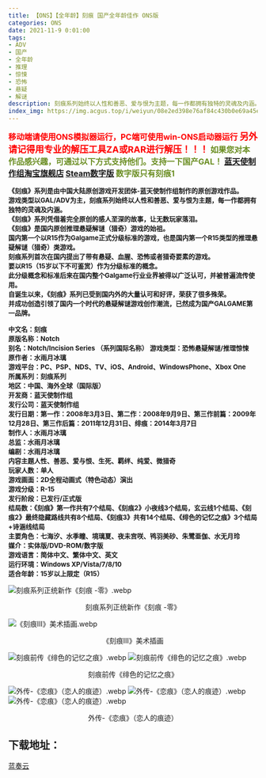 ```yaml
---
title: 【ONS】【全年龄】刻痕 国产全年龄佳作 ONS版
categories: ONS
date: 2021-11-9 0:01:00
tags:
- ADV
- 国产
- 全年龄
- 推理
- 惊悚
- 恐怖
- 悬疑
- 解谜
description: 刻痕系列始终以人性和善恶、爱与恨为主题，每一作都拥有独特的灵魂及内涵。《刻痕》系列凭借着完全原创的感人至深的故事，让无数玩家落泪。
index_img: https://img.acgus.top/i/weiyun/08e2ed398e76af84c430b0e69a45e290bafaf1fa4e2fb21bf9d89c1b69cdceb823bba2e7d19e95f7383c6adeb230774a.webp
---
```

<font color=#FF0000 size=3>**移动端请使用ONS模拟器运行，PC端可使用win-ONS启动器运行**</font>
<font color=#FF0000 size=4>**另外请记得用专业的解压工具ZA或RAR进行解压！！！**</font>
<font color=#6B8E23 size=3>**如果您对本作品感兴趣，可通过以下方式支持他们。支持一下国产GAL！ 
[蓝天使制作组淘宝旗舰店](https://shop152529710.m.taobao.com/?spm=a1z0b.7.0.0.8c2d6527AiqCgO) 
[Steam数字版](https://store.steampowered.com/franchise/Notch)
数字版只有刻痕1**</font>

<font size=2> **《刻痕》系列是由中国大陆原创游戏开发团体-蓝天使制作组制作的原创游戏作品。**     
**游戏类型以GAL/ADV为主，刻痕系列始终以人性和善恶、爱与恨为主题，每一作都拥有独特的灵魂及内涵。**     
**《刻痕》系列凭借着完全原创的感人至深的故事，让无数玩家落泪。**     
**《刻痕》是国内原创推理悬疑解谜（猎奇）游戏的始祖。**     
**国内第一个以R15作为Galgame正式分级标准的游戏，也是国内第一个R15类型的推理悬疑解谜（猎奇）类游戏。**          
**刻痕系列首次在国内提出了带有悬疑、血腥、恐怖或者猎奇要素的游戏。**     
**要以R15（15岁以下不可鉴赏）作为分级标准的概念。**     
**此分级概念和标准后来在国内整个Galgame行业业界被得以广泛认可，并被普遍流传使用。**     
**自诞生以来，《刻痕》系列已受到国内外的大量认可和好评，荣获了很多殊荣。**     
**并成功创造引领了国内一个时代的悬疑解谜游戏创作潮流，已然成为国产GALGAME第一品牌。**     

**中文名：刻痕**    
**原版名称：Notch**     
**别名：Notch/Incision Series （系列国际名称）**
**游戏类型：恐怖悬疑解谜/推理惊悚**     
**原作者：水雨月冰璃**     
**游戏平台：PC、PSP、NDS、TV、iOS、Android、WindowsPhone、Xbox One**     
**所属系列：刻痕系列**     
**地区：中国、海外全球（国际版）**     
**开发商：蓝天使制作组**     
**发行公司：蓝天使制作组**         
**发行日期：第一作：2008年3月3日、第二作：2008年9月9日、第三作前篇：2009年12月28日、第三作后篇：2011年12月31日、绯痕：2014年3月7日**     
**制作人：水雨月冰璃**     
**总监：水雨月冰璃**     
**编剧：水雨月冰璃**     
**内容主题人性、善恶、爱与恨、生死、羁绊、纯爱、微猎奇**     
**玩家人数：单人**         
**游戏画面：2D全程动画式（特色动态）演出**     
**游戏分级：R-15**     
**发行阶段：已发行/正式版**          
**结局数：《刻痕》第一作共有7个结局、《刻痕2》小夜线3个结局，玄云线1个结局、《刻痕2》最终隐藏路线共有8个结局、《刻痕3》共有14个结局、《绯色的记忆之痕》3个结局+诗涵线结局**     
**主要角色：七海汐、水季瞳、境璃夏、夜未宫咲、鸨羽美砂、朱鹭亜伽、水无月玲**        
**媒介：实体版/DVD-ROM/数字版**     
**游戏语言：简体中文、繁体中文、英文**     
**运行环境：Windows XP/Vista/7/8/10**     
**适合年龄：15岁以上限定（R15）**</font>      
 
![刻痕系列正统新作《刻痕 -零》.webp](https://img.acgus.top/i/weiyun/08e2ed398e76af84c430b0e69a45e290bafaf1fa4e2fb21bf9d89c1b69cdceb823bba2e7d19e95f7383c6adeb230774a.webp)
<center>刻痕系列正统新作《刻痕 -零》</center>


![《刻痕Ⅲ》美术插画.webp](https://img.acgus.top/i/weiyun/2f2722fb2d2e6b9667d2dc2628798599a9647e5cc817654052e171116a40f442f7490c4bf40670cba83d5977a7e73198.webp)
<center>《刻痕Ⅲ》美术插画</center>

![刻痕前传《绯色的记忆之痕》.webp](https://img.acgus.top/i/weiyun/6cafca2f36bdb44e0b3da3e371c9d656225d32d95ed79d03e95349baca67756257c9dcc1a82ad13154c1e8754db90c9e.webp)
![刻痕前传《绯色的记忆之痕》.webp](https://img.acgus.top/i/weiyun/1fff6ee29b1445321fa5362573ae431071b0a49df96ba23d01603897d31bbb5f8167ee31467bfc913cb291982061dcf3.webp)
<center>刻痕前传《绯色的记忆之痕》</center>


![外传-《恋痕》（恋人的痕迹）.webp](https://img.acgus.top/i/weiyun/79f3170a2d09f35ba1f850f477c51cce2634bd9825fb263ab5e434b35a3875d32b1cd703d8c2dc154c1e11447eab1f47.webp)
![外传-《恋痕》（恋人的痕迹）.webp](https://img.acgus.top/i/weiyun/828d9bd9538c8a955584419f619bf0845dd584ec1da6154b42ec6163f4f4e2c463eb2dd0315584ea720859e10d294e1a.webp)
![外传-《恋痕》（恋人的痕迹）.webp](https://img.acgus.top/i/weiyun/7e1d88edab83227eb947db36b949c731a757ce192dfb5b4a529645e9279f87d834af5147d3439d9bdf42aeb9cd159ca4.webp)
<center>外传-《恋痕》（恋人的痕迹）</center>

## 下载地址：
[蓝奏云](https://wwi.lanzoui.com/iaOegtx62wh)